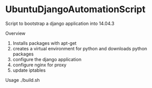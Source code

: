 # UbuntuDjangoAutomationScript #
Script to bootstrap a django application into 14.04.3

Overview
  1. Installs packages with apt-get
  2. creates a virtual environment for python and downloads python packages
  3. configure the django application
  4. configure nginx for proxy
  5. update iptables

Usage
    ./build.sh
